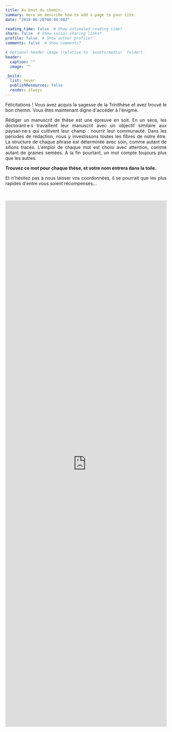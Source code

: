 ```yaml
---
title: Au bout du chemin.
summary: Here we describe how to add a page to your site.
date: "2018-06-28T00:00:00Z"

reading_time: false  # Show estimated reading time?
share: false  # Show social sharing links?
profile: false  # Show author profile?
comments: false  # Show comments?

# Optional header image (relative to `assets/media/` folder).
header:
  caption: ""
  image: ""

_build:
  list: never
  publishResources: false
  render: always  
---
```

<div style="text-align: justify">

Félicitations ! Vous avez acquis la sagesse de la Trinithèse et avez trouvé le bon chemin. Vous êtes maintenant digne d'accéder à l'énigme.

Rédiger un manuscrit de thèse est une épreuve en soit. En un sens, les doctorant·e·s travaillent leur manuscrit avec un objectif similaire aux paysan·ne·s qui cultivent leur champ : nourrir leur communauté. Dans les périodes de rédaction, nous y investissons toutes les fibres de notre être. La structure de chaque phrase est déterminée avec soin, comme autant de sillons tracés. L'emploi de chaque mot est choisi avec attention, comme autant de graines semées. À la fin pourtant, un mot compte toujours plus que les autres.

**Trouvez ce mot pour chaque thèse, et votre nom entrera dans la toile.**

Et n'hésitez pas à nous laisser vos coordonnées, il se pourrait que les plus rapides d'entre vous soient récompensés...
</div>

&nbsp;
&nbsp;
&nbsp;


<iframe src="https://docs.google.com/forms/d/e/1FAIpQLScPpwsy87MYAu_Q9ZBGrUgkL65IZDZf0pw7t7nNF7XQlGdYLQ/viewform?embedded=true" width="100%" height="1645" frameborder="0" marginheight="0" marginwidth="0">Chargement…</iframe>
